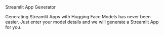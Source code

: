 Streamlit App Generator

Generating Streamlit Apps with Hugging Face Models has never been easier. Just enter your model details and we will generate a Streamlit App for you.

